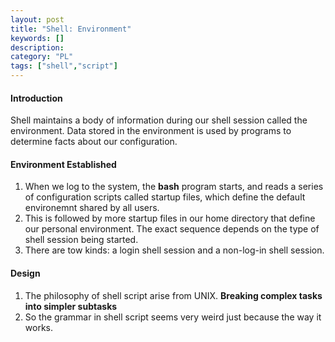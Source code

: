 ```yaml
---
layout: post
title: "Shell: Environment"
keywords: [] 
description: 
category: "PL"
tags: ["shell","script"]
---
```


#### Introduction
Shell maintains a body of information during our shell session called the
environment. Data stored in the environment is used by programs to determine
facts about our configuration.


#### Environment Established
1. When we log to the system, the **bash** program starts, and reads a series of
   configuration scripts called startup files, which define the default
   environemnt shared by all users.
2. This is followed by more startup files in our home directory that define our
   personal environment. The exact sequence depends on the type of shell session
   being started.
3. There are tow kinds: a login shell session and a non-log-in shell session.



#### Design
1. The philosophy of shell script arise from UNIX. **Breaking complex tasks into
   simpler subtasks**
2. So the grammar in shell script seems very weird just because the way it
   works.



